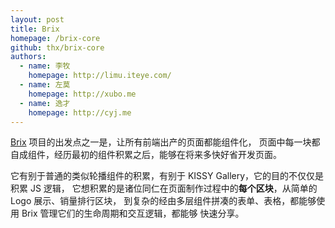 ```yaml
---
layout: post
title: Brix
homepage: /brix-core
github: thx/brix-core
authors:
  - name: 李牧
    homepage: http://limu.iteye.com/
  - name: 左莫
    homepage: http://xubo.me
  - name: 逸才
    homepage: http://cyj.me
---
```


[Brix](http://brix.alibaba-inc.com) 项目的出发点之一是，让所有前端出产的页面都能组件化，
页面中每一块都自成组件，经历最初的组件积累之后，能够在将来多快好省开发页面。

它有别于普通的类似轮播组件的积累，有别于 KISSY Gallery，它的目的不仅仅是积累 JS 逻辑，
它想积累的是诸位同仁在页面制作过程中的**每个区块**，从简单的 Logo 展示、销量排行区块，
到复杂的经由多层组件拼凑的表单、表格，都能够使用 Brix 管理它们的生命周期和交互逻辑，都能够
快速分享。

